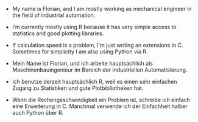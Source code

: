 -  My name is Florian, and I am mostly working as mechanical engineer in the field of industrial automation.
-  I’m currently mostly using R because it has very simple access to statistics and good plotting libraries. 
-  If calculation speed is  a problem, I'm just writing an extensions in C. Sometimes for simplicity I am also using Python via R.  

-  Mein Name ist Florian, und ich arbeite hauptsächlich als Maschinenbauingenieur im Bereich der industriellen Automatisierung.
-  Ich benutze derzeit hauptsächlich R, weil es einen sehr einfachen Zugang zu Statistiken und gute Plotbibliotheken hat. 
-  Wenn die Rechengeschwindigkeit ein Problem ist, schreibe ich einfach eine Erweiterung in C. Manchmal verwende ich der Einfachheit halber auch Python über R. 



<!---
slvwagner/slvwagner is a ✨ special ✨ repository because its `README.md` (this file) appears on your GitHub profile.
You can click the Preview link to take a look at your changes.
--->
